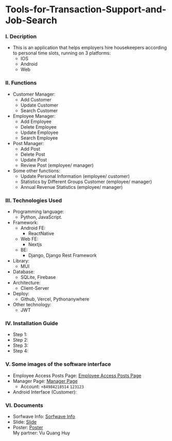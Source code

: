 # Tools-for-Transaction-Support-and-Job-Search
### I. Decription
- This is an application that helps employers hire housekeepers according to personal time slots, running on 3 platforms:
  - IOS
  - Android
  - Web   
### II. Functions
- Customer Manager:
  - Add Customer
  - Update Customer
  - Search Customer
- Employee Manager:
  - Add Employee
  - Delete Employee
  - Update Employee
  - Search Employee
- Post Manager:
  - Add Post
  - Delete Post
  - Update Post
  - Review Post (employee/ manager)
- Some other functions: 
  - Update Personal Information (employee/ customer)
  - Statistics by Different Groups Customer (employee/ manager)
  - Annual Revenue Statistics (employee/ manager)
### III. Technologies Used
- Programming language:
  - Python, JavaScript.
- Framework:
  - Android FE:
    -  ReactNative
  - Web FE:
    - Nextjs
  - BE:
    - Django, Django Rest Framework
- Library:
    - MUI 
- Database:
  - SQLite, Firebase
- Architecture:
  - Client-Server
- Deploy:
  - Github, Vercel, Pythonanywhere
- Other technology:
  - JWT
### IV. Installation Guide
- Step 1:
- Step 2:
- Step 3:
- Step 4:
### V. Some images of the software interface
- Employee Access Posts Page:
[Employee Access Posts Page](https://movecare.vercel.app/)
- Manager Page:
[Manager Page](http://vuquanghuydev.pythonanywhere.com/admin/login/?next=/admin/)
  - Account: `+84984218514` `123123`
- Android Interface (Customer):
### VI. Documents
- Sorfwave Info: [Sorfwave Info](https://drive.google.com/file/d/1ABDB7YsD-YxcSSksCfRQnqkGjs_3_Klr/view?usp=sharing)
- Slide: [Slide](https://docs.google.com/presentation/d/1alUgbtRjxNYqOGTjrMdTnRfCKO_8lX6S/edit?usp=sharing&ouid=109527516488977417287&rtpof=true&sd=true)
- Poster: [Poster](https://drive.google.com/file/d/1o7YrZJ1PFZ1Vdrbg4upPE7ysd9GHGFLf/view?usp=sharing)  
My partner: Vu Quang Huy

